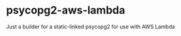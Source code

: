 psycopg2-aws-lambda
===================

Just a builder for a static-linked psycopg2 for use with AWS Lambda
